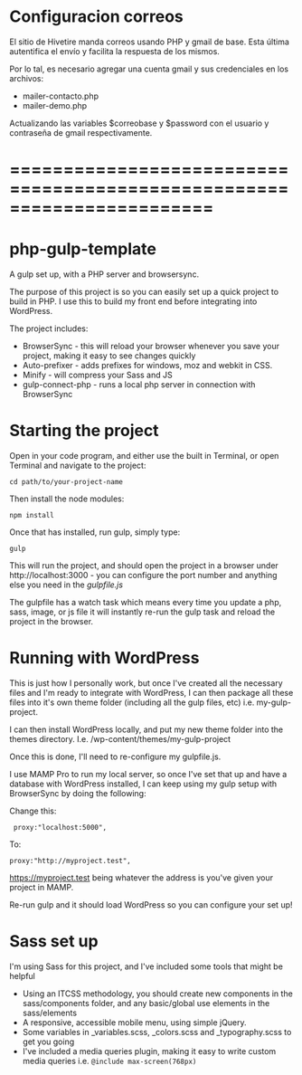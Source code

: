 # Configuracion correos

El sitio de Hivetire manda correos usando PHP y gmail de base. Esta última autentifica el envío y facilita la respuesta de los mismos.

Por lo tal, es necesario agregar una cuenta gmail y sus credenciales en los archivos:

- mailer-contacto.php
- mailer-demo.php

Actualizando las variables $correobase y $password con el usuario y contraseña de gmail respectivamente.


=======================================================================
=======================================================================


# php-gulp-template
A gulp set up, with a PHP server and browsersync.

The purpose of this project is so you can easily set up a quick project to build in PHP. I use this to build my front end before integrating into WordPress. 

The project includes:

- BrowserSync - this will reload your browser whenever you save your project, making it easy to see changes quickly
- Auto-prefixer - adds prefixes for windows, moz and webkit in CSS.
- Minify - will compress your Sass and JS
- gulp-connect-php - runs a local php server in connection with BrowserSync

# Starting the project

Open in your code program, and either use the built in Terminal, or open Terminal and navigate to the project:

``cd path/to/your-project-name``

Then install the node modules:

``npm install``

Once that has installed, run gulp, simply type:

``gulp``

This will run the project, and should open the project in a browser under http://localhost:3000 - you can configure the port number and anything else you need in the *gulpfile.js*

The gulpfile has a watch task which means every time you update a php, sass, image, or js file it will instantly re-run the gulp task and reload the project in the browser.

# Running with WordPress

This is just how I personally work, but once I've created all the necessary files and I'm ready to integrate with WordPress, I can then package all these files into it's own theme folder (including all the gulp files, etc) i.e. my-gulp-project.

I can then install WordPress locally, and put my new theme folder into the themes directory. I.e. /wp-content/themes/my-gulp-project

Once this is done, I'll need to re-configure my gulpfile.js.

I use MAMP Pro to run my local server, so once I've set that up and have a database with WordPress installed, I can keep using my gulp setup with BrowserSync by doing the following:

Change this:

`` proxy:"localhost:5000",``

To:

``proxy:"http://myproject.test",``

https://myproject.test being whatever the address is you've given your project in MAMP.

Re-run gulp and it should load WordPress so you can configure your set up!

# Sass set up

I'm using Sass for this project, and I've included some tools that might be helpful

- Using an ITCSS methodology, you should create new components in the sass/components folder, and any basic/global use elements in the sass/elements 
- A responsive, accessible mobile menu, using simple jQuery.
- Some variables in _variables.scss, _colors.scss and _typography.scss to get you going
- I've included a media queries plugin, making it easy to write custom media queries i.e. `@include max-screen(768px)`
